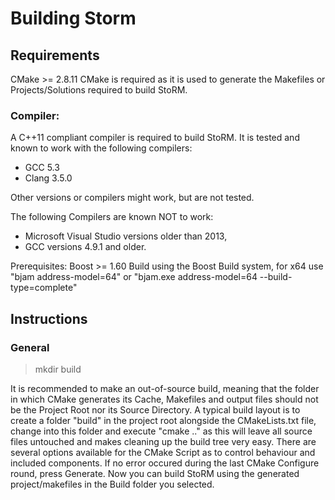 # Building Storm


## Requirements 
CMake >= 2.8.11
 CMake is required as it is used to generate the Makefiles or Projects/Solutions required to build StoRM.

### Compiler:
 A C++11 compliant compiler is required to build StoRM. It is tested and known to work with the following compilers:
 - GCC 5.3
 - Clang 3.5.0

 Other versions or compilers might work, but are not tested.

 The following Compilers are known NOT to work: 
 - Microsoft Visual Studio versions older than 2013,
 - GCC versions 4.9.1 and older.

Prerequisites:
 Boost >= 1.60
	Build using the Boost Build system, for x64 use "bjam address-model=64" or "bjam.exe address-model=64 --build-type=complete"

## Instructions

### General
 
> mkdir build


It is recommended to make an out-of-source build, meaning that the folder in which CMake generates its Cache, Makefiles and output files should not be the Project Root nor its Source Directory.
A typical build layout is to create a folder "build" in the project root alongside the CMakeLists.txt file, change into this folder and execute "cmake .." as this will leave all source files untouched
and makes cleaning up the build tree very easy.
There are several options available for the CMake Script as to control behaviour and included components.
If no error occured during the last CMake Configure round, press Generate.
Now you can build StoRM using the generated project/makefiles in the Build folder you selected.